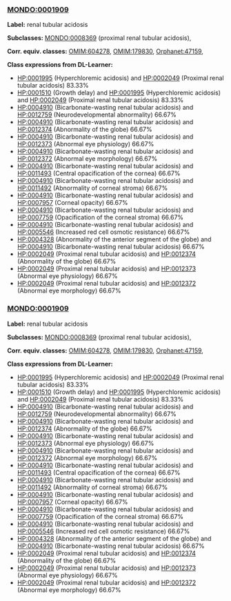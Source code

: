 
### [MONDO:0001909](http://purl.obolibrary.org/obo/MONDO_0001909)
**Label:** renal tubular acidosis

**Subclasses:** [MONDO:0008369](http://purl.obolibrary.org/obo/MONDO_0008369) (proximal renal tubular acidosis), 

**Corr. equiv. classes:** [OMIM:604278](http://purl.obolibrary.org/obo/OMIM_604278), [OMIM:179830](http://purl.obolibrary.org/obo/OMIM_179830), [Orphanet:47159](http://www.orpha.net/ORDO/Orphanet_47159), 

**Class expressions from DL-Learner:**

- [HP:0001995](http://purl.obolibrary.org/obo/HP_0001995) (Hyperchloremic acidosis) and [HP:0002049](http://purl.obolibrary.org/obo/HP_0002049) (Proximal renal tubular acidosis) 83.33%
- [HP:0001510](http://purl.obolibrary.org/obo/HP_0001510) (Growth delay) and [HP:0001995](http://purl.obolibrary.org/obo/HP_0001995) (Hyperchloremic acidosis) and [HP:0002049](http://purl.obolibrary.org/obo/HP_0002049) (Proximal renal tubular acidosis) 83.33%
- [HP:0004910](http://purl.obolibrary.org/obo/HP_0004910) (Bicarbonate-wasting renal tubular acidosis) and [HP:0012759](http://purl.obolibrary.org/obo/HP_0012759) (Neurodevelopmental abnormality) 66.67%
- [HP:0004910](http://purl.obolibrary.org/obo/HP_0004910) (Bicarbonate-wasting renal tubular acidosis) and [HP:0012374](http://purl.obolibrary.org/obo/HP_0012374) (Abnormality of the globe) 66.67%
- [HP:0004910](http://purl.obolibrary.org/obo/HP_0004910) (Bicarbonate-wasting renal tubular acidosis) and [HP:0012373](http://purl.obolibrary.org/obo/HP_0012373) (Abnormal eye physiology) 66.67%
- [HP:0004910](http://purl.obolibrary.org/obo/HP_0004910) (Bicarbonate-wasting renal tubular acidosis) and [HP:0012372](http://purl.obolibrary.org/obo/HP_0012372) (Abnormal eye morphology) 66.67%
- [HP:0004910](http://purl.obolibrary.org/obo/HP_0004910) (Bicarbonate-wasting renal tubular acidosis) and [HP:0011493](http://purl.obolibrary.org/obo/HP_0011493) (Central opacification of the cornea) 66.67%
- [HP:0004910](http://purl.obolibrary.org/obo/HP_0004910) (Bicarbonate-wasting renal tubular acidosis) and [HP:0011492](http://purl.obolibrary.org/obo/HP_0011492) (Abnormality of corneal stroma) 66.67%
- [HP:0004910](http://purl.obolibrary.org/obo/HP_0004910) (Bicarbonate-wasting renal tubular acidosis) and [HP:0007957](http://purl.obolibrary.org/obo/HP_0007957) (Corneal opacity) 66.67%
- [HP:0004910](http://purl.obolibrary.org/obo/HP_0004910) (Bicarbonate-wasting renal tubular acidosis) and [HP:0007759](http://purl.obolibrary.org/obo/HP_0007759) (Opacification of the corneal stroma) 66.67%
- [HP:0004910](http://purl.obolibrary.org/obo/HP_0004910) (Bicarbonate-wasting renal tubular acidosis) and [HP:0005546](http://purl.obolibrary.org/obo/HP_0005546) (Increased red cell osmotic resistance) 66.67%
- [HP:0004328](http://purl.obolibrary.org/obo/HP_0004328) (Abnormality of the anterior segment of the globe) and [HP:0004910](http://purl.obolibrary.org/obo/HP_0004910) (Bicarbonate-wasting renal tubular acidosis) 66.67%
- [HP:0002049](http://purl.obolibrary.org/obo/HP_0002049) (Proximal renal tubular acidosis) and [HP:0012374](http://purl.obolibrary.org/obo/HP_0012374) (Abnormality of the globe) 66.67%
- [HP:0002049](http://purl.obolibrary.org/obo/HP_0002049) (Proximal renal tubular acidosis) and [HP:0012373](http://purl.obolibrary.org/obo/HP_0012373) (Abnormal eye physiology) 66.67%
- [HP:0002049](http://purl.obolibrary.org/obo/HP_0002049) (Proximal renal tubular acidosis) and [HP:0012372](http://purl.obolibrary.org/obo/HP_0012372) (Abnormal eye morphology) 66.67%



### [MONDO:0001909](http://purl.obolibrary.org/obo/MONDO_0001909)
**Label:** renal tubular acidosis

**Subclasses:** [MONDO:0008369](http://purl.obolibrary.org/obo/MONDO_0008369) (proximal renal tubular acidosis), 

**Corr. equiv. classes:** [OMIM:604278](http://purl.obolibrary.org/obo/OMIM_604278), [OMIM:179830](http://purl.obolibrary.org/obo/OMIM_179830), [Orphanet:47159](http://www.orpha.net/ORDO/Orphanet_47159), 

**Class expressions from DL-Learner:**

- [HP:0001995](http://purl.obolibrary.org/obo/HP_0001995) (Hyperchloremic acidosis) and [HP:0002049](http://purl.obolibrary.org/obo/HP_0002049) (Proximal renal tubular acidosis) 83.33%
- [HP:0001510](http://purl.obolibrary.org/obo/HP_0001510) (Growth delay) and [HP:0001995](http://purl.obolibrary.org/obo/HP_0001995) (Hyperchloremic acidosis) and [HP:0002049](http://purl.obolibrary.org/obo/HP_0002049) (Proximal renal tubular acidosis) 83.33%
- [HP:0004910](http://purl.obolibrary.org/obo/HP_0004910) (Bicarbonate-wasting renal tubular acidosis) and [HP:0012759](http://purl.obolibrary.org/obo/HP_0012759) (Neurodevelopmental abnormality) 66.67%
- [HP:0004910](http://purl.obolibrary.org/obo/HP_0004910) (Bicarbonate-wasting renal tubular acidosis) and [HP:0012374](http://purl.obolibrary.org/obo/HP_0012374) (Abnormality of the globe) 66.67%
- [HP:0004910](http://purl.obolibrary.org/obo/HP_0004910) (Bicarbonate-wasting renal tubular acidosis) and [HP:0012373](http://purl.obolibrary.org/obo/HP_0012373) (Abnormal eye physiology) 66.67%
- [HP:0004910](http://purl.obolibrary.org/obo/HP_0004910) (Bicarbonate-wasting renal tubular acidosis) and [HP:0012372](http://purl.obolibrary.org/obo/HP_0012372) (Abnormal eye morphology) 66.67%
- [HP:0004910](http://purl.obolibrary.org/obo/HP_0004910) (Bicarbonate-wasting renal tubular acidosis) and [HP:0011493](http://purl.obolibrary.org/obo/HP_0011493) (Central opacification of the cornea) 66.67%
- [HP:0004910](http://purl.obolibrary.org/obo/HP_0004910) (Bicarbonate-wasting renal tubular acidosis) and [HP:0011492](http://purl.obolibrary.org/obo/HP_0011492) (Abnormality of corneal stroma) 66.67%
- [HP:0004910](http://purl.obolibrary.org/obo/HP_0004910) (Bicarbonate-wasting renal tubular acidosis) and [HP:0007957](http://purl.obolibrary.org/obo/HP_0007957) (Corneal opacity) 66.67%
- [HP:0004910](http://purl.obolibrary.org/obo/HP_0004910) (Bicarbonate-wasting renal tubular acidosis) and [HP:0007759](http://purl.obolibrary.org/obo/HP_0007759) (Opacification of the corneal stroma) 66.67%
- [HP:0004910](http://purl.obolibrary.org/obo/HP_0004910) (Bicarbonate-wasting renal tubular acidosis) and [HP:0005546](http://purl.obolibrary.org/obo/HP_0005546) (Increased red cell osmotic resistance) 66.67%
- [HP:0004328](http://purl.obolibrary.org/obo/HP_0004328) (Abnormality of the anterior segment of the globe) and [HP:0004910](http://purl.obolibrary.org/obo/HP_0004910) (Bicarbonate-wasting renal tubular acidosis) 66.67%
- [HP:0002049](http://purl.obolibrary.org/obo/HP_0002049) (Proximal renal tubular acidosis) and [HP:0012374](http://purl.obolibrary.org/obo/HP_0012374) (Abnormality of the globe) 66.67%
- [HP:0002049](http://purl.obolibrary.org/obo/HP_0002049) (Proximal renal tubular acidosis) and [HP:0012373](http://purl.obolibrary.org/obo/HP_0012373) (Abnormal eye physiology) 66.67%
- [HP:0002049](http://purl.obolibrary.org/obo/HP_0002049) (Proximal renal tubular acidosis) and [HP:0012372](http://purl.obolibrary.org/obo/HP_0012372) (Abnormal eye morphology) 66.67%


